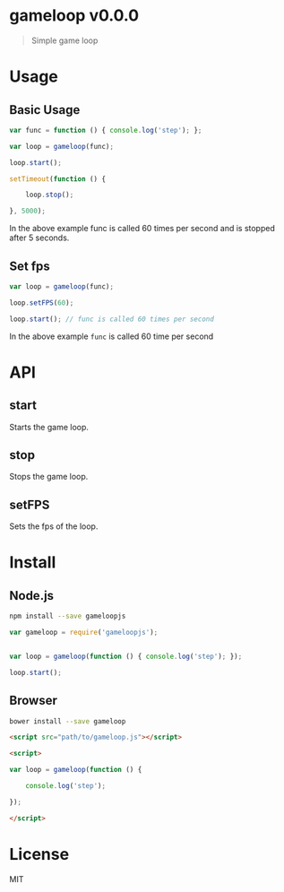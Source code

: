 # gameloop v0.0.0

> Simple game loop

# Usage

## Basic Usage

```js
var func = function () { console.log('step'); };

var loop = gameloop(func);

loop.start();

setTimeout(function () {

    loop.stop();

}, 5000);
```

In the above example func is called 60 times per second and is stopped after 5 seconds.

## Set fps

```js
var loop = gameloop(func);

loop.setFPS(60);

loop.start(); // func is called 60 times per second
```

In the above example `func` is called 60 time per second

# API

## start

Starts the game loop.

## stop

Stops the game loop.

## setFPS

Sets the fps of the loop.

# Install

## Node.js

```sh
npm install --save gameloopjs
```

```js
var gameloop = require('gameloopjs');


var loop = gameloop(function () { console.log('step'); });

loop.start();
```


## Browser

```sh
bower install --save gameloop
```

```html
<script src="path/to/gameloop.js"></script>

<script>

var loop = gameloop(function () {

    console.log('step');

});

</script>
```

# License

MIT
